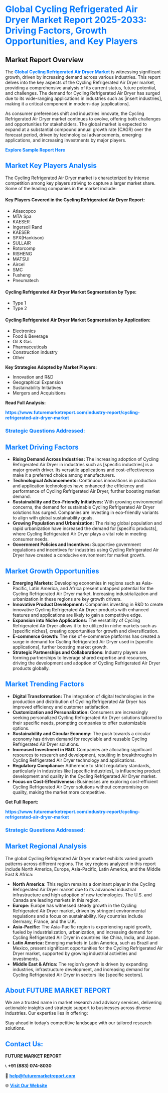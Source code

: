 <h1 style="color: #007BFF;">Global Cycling Refrigerated Air Dryer Market Report 2025-2033: Driving Factors, Growth Opportunities, and Key Players</h1>

<section id="overview">
<h2>Market Report Overview</h2>
<p>The <a href="https://www.futuremarketreport.com/industry-report/cycling-refrigerated-air-dryer-market" style="color: #007BFF; text-decoration: none;"><strong>Global Cycling Refrigerated Air Dryer Market</strong></a> is witnessing significant growth, driven by increasing demand across various industries. This report delves into the key aspects of the Cycling Refrigerated Air Dryer market, providing a comprehensive analysis of its current status, future potential, and challenges. The demand for Cycling Refrigerated Air Dryer has surged due to its wide-ranging applications in industries such as [insert industries], making it a critical component in modern-day [applications].</p>
<p>As consumer preferences shift and industries innovate, the Cycling Refrigerated Air Dryer market continues to evolve, offering both challenges and opportunities for stakeholders. The global market is expected to expand at a substantial compound annual growth rate (CAGR) over the forecast period, driven by technological advancements, emerging applications, and increasing investments by major players.</p>
</section>

<section id="overview">
<p><a href="https://www.futuremarketreport.com/request-sample/reportId=106030" style="color: #007BFF; text-decoration: none;"><strong>Explore Sample Report Here</strong></a></p>
</section>

<section id="key-players">
<h2 style="color: #007BFF;">Market Key Players Analysis</h2>
<p>The Cycling Refrigerated Air Dryer market is characterized by intense competition among key players striving to capture a larger market share. Some of the leading companies in the market include:</p>
<h4>Key Players Covered in the Cycling Refrigerated Air Dryer Report:</h4>
<ul><li>Atlascopco</li><li>MTA Spa</li><li>KAESER</li><li>Ingersoll Rand</li><li>KAESER</li><li>SPX(Hankison)</li><li>SULLAIR</li><li>Rotorcomp</li><li>RISHENG</li><li>MATSUI</li><li>Aircel</li><li>SMC</li><li>Fusheng</li><li>Pneumatech</li></ul>
<h4>Cycling Refrigerated Air Dryer Market Segmentation by Type:</h4>
<ul><li>Type 1</li><li>Type 2</li></ul>

<h4>Cycling Refrigerated Air Dryer Market Segmentation by Application:</h4>
<ul><li>Electronics</li><li>Food &amp; Beverage</li><li>Oil &amp; Gas</li><li>Pharmaceuticals</li><li>Construction industry</li><li>Other</li></ul>
<p><strong>Key Strategies Adopted by Market Players:</strong></p>
<ul>
<li>Innovation and R&D</li>
<li>Geographical Expansion</li>
<li>Sustainability Initiatives</li>
<li>Mergers and Acquisitions</li>
</ul>
</section>

<section>
<p><strong>Read Full Analysis: </strong></p><a href="https://www.futuremarketreport.com/industry-report/cycling-refrigerated-air-dryer-market" style="color: #007BFF; text-decoration: none;"><strong>https://www.futuremarketreport.com/industry-report/cycling-refrigerated-air-dryer-market</strong></a>
<h3 style="color: #007BFF;">Strategic Questions Addressed:</h3>
</section>

<section id="driving-factors">
<h2 style="color: #007BFF;">Market Driving Factors</h2>
<ul>
<li><strong>Rising Demand Across Industries:</strong> The increasing adoption of Cycling Refrigerated Air Dryer in industries such as [specific industries] is a major growth driver. Its versatile applications and cost-effectiveness make it a preferred choice among manufacturers.</li>
<li><strong>Technological Advancements:</strong> Continuous innovations in production and application technologies have enhanced the efficiency and performance of Cycling Refrigerated Air Dryer, further boosting market demand.</li>
<li><strong>Sustainability and Eco-Friendly Initiatives:</strong> With growing environmental concerns, the demand for sustainable Cycling Refrigerated Air Dryer solutions has surged. Companies are investing in eco-friendly variants to align with global sustainability goals.</li>
<li><strong>Growing Population and Urbanization:</strong> The rising global population and rapid urbanization have increased the demand for [specific products], where Cycling Refrigerated Air Dryer plays a vital role in meeting consumer needs.</li>
<li><strong>Government Policies and Incentives:</strong> Supportive government regulations and incentives for industries using Cycling Refrigerated Air Dryer have created a conducive environment for market growth.</li>
</ul>
</section>

<section id="growth-opportunities">
<h2 style="color: #007BFF;">Market Growth Opportunities</h2>
<ul>
<li><strong>Emerging Markets:</strong> Developing economies in regions such as Asia-Pacific, Latin America, and Africa present untapped potential for the Cycling Refrigerated Air Dryer market. Increasing industrialization and urbanization in these regions are key growth drivers.</li>
<li><strong>Innovative Product Development:</strong> Companies investing in R&D to create innovative Cycling Refrigerated Air Dryer products with enhanced features and applications are likely to gain a competitive edge.</li>
<li><strong>Expansion into Niche Applications:</strong> The versatility of Cycling Refrigerated Air Dryer allows it to be utilized in niche markets such as [specific niches], creating opportunities for growth and diversification.</li>
<li><strong>E-commerce Growth:</strong> The rise of e-commerce platforms has created a surge in demand for Cycling Refrigerated Air Dryer used in [specific applications], further boosting market growth.</li>
<li><strong>Strategic Partnerships and Collaborations:</strong> Industry players are forming partnerships to leverage shared expertise and resources, driving the development and adoption of Cycling Refrigerated Air Dryer products globally.</li>
</ul>
</section>

<section id="trending-factors">
<h2 style="color: #007BFF;">Market Trending Factors</h2>
<ul>
<li><strong>Digital Transformation:</strong> The integration of digital technologies in the production and distribution of Cycling Refrigerated Air Dryer has improved efficiency and customer satisfaction.</li>
<li><strong>Customization and Personalization:</strong> Consumers are increasingly seeking personalized Cycling Refrigerated Air Dryer solutions tailored to their specific needs, prompting companies to offer customizable options.</li>
<li><strong>Sustainability and Circular Economy:</strong> The push towards a circular economy has driven demand for recyclable and reusable Cycling Refrigerated Air Dryer solutions.</li>
<li><strong>Increased Investment in R&D:</strong> Companies are allocating significant resources to research and development, resulting in breakthroughs in Cycling Refrigerated Air Dryer technology and applications.</li>
<li><strong>Regulatory Compliance:</strong> Adherence to strict regulatory standards, particularly in industries like [specific industries], is influencing product development and quality in the Cycling Refrigerated Air Dryer market.</li>
<li><strong>Focus on Cost-Effectiveness:</strong> Businesses are exploring cost-efficient Cycling Refrigerated Air Dryer solutions without compromising on quality, making the market more competitive.</li>
</ul>
</section>

<section>
<p><strong>Get Full Report: </strong></p><a href="https://www.futuremarketreport.com/industry-report/cycling-refrigerated-air-dryer-market" style="color: #007BFF; text-decoration: none;"><strong>https://www.futuremarketreport.com/industry-report/cycling-refrigerated-air-dryer-market</strong></a>
<h3 style="color: #007BFF;">Strategic Questions Addressed:</h3>
</section>


<section id="regional-analysis">
<h2 style="color: #007BFF;">Market Regional Analysis</h2>
<p>The global Cycling Refrigerated Air Dryer market exhibits varied growth patterns across different regions. The key regions analyzed in this report include North America, Europe, Asia-Pacific, Latin America, and the Middle East & Africa:</p>
<ul>
<li><strong>North America:</strong> This region remains a dominant player in the Cycling Refrigerated Air Dryer market due to its advanced industrial infrastructure and high adoption of new technologies. The U.S. and Canada are leading markets in this region.</li>
<li><strong>Europe:</strong> Europe has witnessed steady growth in the Cycling Refrigerated Air Dryer market, driven by stringent environmental regulations and a focus on sustainability. Key countries include Germany, France, and the U.K.</li>
<li><strong>Asia-Pacific:</strong> The Asia-Pacific region is experiencing rapid growth, fueled by industrialization, urbanization, and increasing demand for Cycling Refrigerated Air Dryer in countries like China, India, and Japan.</li>
<li><strong>Latin America:</strong> Emerging markets in Latin America, such as Brazil and Mexico, present significant opportunities for the Cycling Refrigerated Air Dryer market, supported by growing industrial activities and investments.</li>
<li><strong>Middle East & Africa:</strong> The region’s growth is driven by expanding industries, infrastructure development, and increasing demand for Cycling Refrigerated Air Dryer in sectors like [specific sectors].</li>
</ul>
</section>

<footer>
<h2 style="color: #007BFF;">About FUTURE MARKET REPORT</h2>
<p>We are a trusted name in market research and advisory services, delivering actionable insights and strategic support to businesses across diverse industries. Our expertise lies in offering:</p>

<p>Stay ahead in today’s competitive landscape with our tailored research solutions.</p>

<h2 style="color: #007BFF;">Contact Us:</h2>
<p><strong>FUTURE MARKET REPORT</strong></p>
<p>📞 <strong>+91 (883) 074-8030</strong></p>
<p>📧 <strong><a href="mailto:help@futuremarketreport.com" style="color: #007BFF;">help@futuremarketreport.com</a></strong></p>
<p>🌐 <strong><a href="https://www.futuremarketreport.com/" style="color: #007BFF;">Visit Our Website</a></strong></p>
</footer>